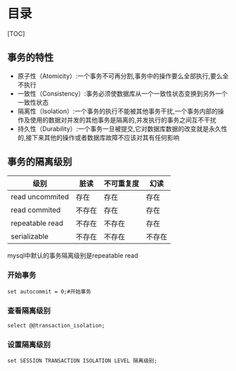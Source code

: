 # 目录

[TOC]

## 事务的特性

- 原子性（Atomicity）:一个事务不可再分割,事务中的操作要么全部执行,要么全不执行
- 一致性（Consistency）:事务必须使数据库从一个一致性状态变换到另外一个一致性状态
- 隔离性（Isolation）:一个事务的执行不能被其他事务干扰,一个事务内部的操作及使用的数据对并发的其他事务是隔离的,并发执行的事务之间互不干扰
- 持久性（Durability）:一个事务一旦被提交,它对数据库数据的改变就是永久性的,接下来其他的操作或者数据库故障不应该对其有任何影响

## 事务的隔离级别

| 级别            | 脏读   | 不可重复度 | 幻读   |
| --------------- | ------ | ---------- | ------ |
| read uncommited | 存在   | 存在       | 存在   |
| read commited   | 不存在 | 存在       | 存在   |
| repeatable read | 不存在 | 不存在     | 存在   |
| serializable    | 不存在 | 不存在     | 不存在 |

mysql中默认的事务隔离级别是repeatable read

### 开始事务

```mysql
set autocommit = 0;#开始事务
```

### 查看隔离级别

```mysql
select @@transaction_isolation;
```

### 设置隔离级别

```mysql
set SESSION TRANSACTION ISOLATION LEVEL 隔离级别;
```

